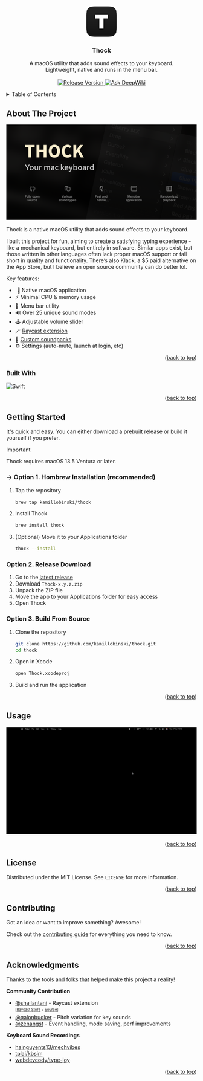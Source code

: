 <a name="readme-top"></a>



<!-- PROJECT LOGO -->
<br />
<div align="center">
  <img src="Thock/Assets.xcassets/AppIcon.appiconset/icon_128x128.png" alt="Logo" width="80" height="80">
  <h3 align="center">Thock</h3>
  <p align="center">
    A macOS utility that adds sound effects to your keyboard.
    <br />Lightweight, native and runs in the menu bar.
    <br /><br />
    <a href="https://github.com/kamillobinski/thock/releases/latest" target="_blank" rel="noopener noreferrer">
      <img src="https://img.shields.io/github/v/release/kamillobinski/thock?style=rounded&color=white&labelColor=000000&label=release" alt="Release Version" />
    </a>
    <a href="https://deepwiki.com/kamillobinski/thock" target="_blank" rel="noopener noreferrer">
      <img src="https://deepwiki.com/badge.svg" alt="Ask DeepWiki"/>
    </a>
  </p>
</div>



<!-- TABLE OF CONTENTS -->
<details>
  <summary>Table of Contents</summary>
  <ol>
    <li>
      <a href="#about-the-project">About The Project</a>
      <ul>
        <li><a href="#built-with">Built With</a></li>
      </ul>
    </li>
    <li>
      <a href="#getting-started">Getting Started</a>
    </li>
    <li><a href="#usage">Usage</a></li>
    <li><a href="#license">License</a></li>
    <li><a href="#contributing">Contributing</a></li>
    <li><a href="#acknowledgments">Acknowledgments</a></li>
  </ol>
</details>



<!-- ABOUT THE PROJECT -->
## About The Project

![banner](banner.png)

Thock is a native macOS utility that adds sound effects to your keyboard.

I built this project for fun, aiming to create a satisfying typing experience - like a mechanical keyboard, but entirely in software. Similar apps exist, but those written in other languages often lack proper macOS support or fall short in quality and functionality. There’s also Klack, a $5 paid alternative on the App Store, but I believe an open source community can do better lol.

Key features:
* &nbsp; Native macOS application
* ⚡ Minimal CPU & memory usage
* 📎 Menu bar utility
* 🔊 Over 25 unique sound modes
* 🕹️ Adjustable volume slider
* 🪄 [Raycast extension](#acknowledgments)
* 🙉 [Custom soundpacks](https://github.com/kamillobinski/thock/blob/main/docs/CUSTOM-SOUNDS.md)
* ⚙️ Settings (auto-mute, launch at login, etc)

<p align="right">(<a href="#readme-top">back to top</a>)</p>


<!-- BUILT WITH -->
### Built With

![Swift][Swift-url]

<p align="right">(<a href="#readme-top">back to top</a>)</p>



<!-- GETTING STARTED -->
## Getting Started

It's quick and easy. You can either download a prebuilt release or build it yourself if you prefer.

> [!IMPORTANT]  
> Thock requires macOS 13.5 Ventura or later.

### → Option 1. Hombrew Installation (recommended)

1. Tap the repository
   ```sh
   brew tap kamillobinski/thock
   ```

2. Install Thock
   ```sh
   brew install thock
   ```

3. (Optional) Move it to your Applications folder
   ```sh
   thock --install
   ```

### Option 2. Release Download

1. Go to the [latest release](https://github.com/kamillobinski/thock/releases/latest)
2. Download `Thock-x.y.z.zip`
3. Unpack the ZIP file
4. Move the app to your Applications folder for easy access
5. Open Thock

### Option 3. Build From Source

1. Clone the repository
   ```sh
   git clone https://github.com/kamillobinski/thock.git
   cd thock
   ```
   
2. Open in Xcode
   ```sh
   open Thock.xcodeproj
   ```

3. Build and run the application
   
<p align="right">(<a href="#readme-top">back to top</a>)</p>



<!-- USAGE EXAMPLES -->
## Usage

![usage](usage.gif)

<p align="right">(<a href="#readme-top">back to top</a>)</p>



<!-- LICENSE -->
## License

Distributed under the MIT License. See `LICENSE` for more information.

<p align="right">(<a href="#readme-top">back to top</a>)</p>


<!-- CONTRIBUTING -->
## Contributing

Got an idea or want to improve something? Awesome!

Check out the [contributing guide](./docs/CONTRIBUTING.md) for everything you need to know.

<p align="right">(<a href="#readme-top">back to top</a>)</p>



<!-- ACKNOWLEDGMENTS -->
## Acknowledgments

Thanks to the tools and folks that helped make this project a reality!

**Community Contribution**
- [@shailantani](https://github.com/shailantani) - Raycast extension<br/>
  <sub><sup>[[Raycast Store](https://www.raycast.com/shail_antani/thock) • [Source](https://github.com/raycast/extensions/tree/main/extensions/thock)]</sup></sub>
- [@qalonbudker](https://github.com/qalonbudker) - Pitch variation for key sounds
- [@zenangst](https://github.com/zenangst) - Event handling, mode saving, perf improvements

**Keyboard Sound Recordings**
- [hainguyents13/mechvibes](https://github.com/hainguyents13/mechvibes/)
- [tplai/kbsim](https://github.com/tplai/kbsim)
- [webdevcody/type-joy](https://github.com/webdevcody/type-joy)

<p align="right">(<a href="#readme-top">back to top</a>)</p>



<!-- MARKDOWN LINKS & IMAGES -->
[Swift-url]: https://img.shields.io/badge/swift-%23FA7343.svg?style=for-the-badge&logo=swift&logoColor=white
